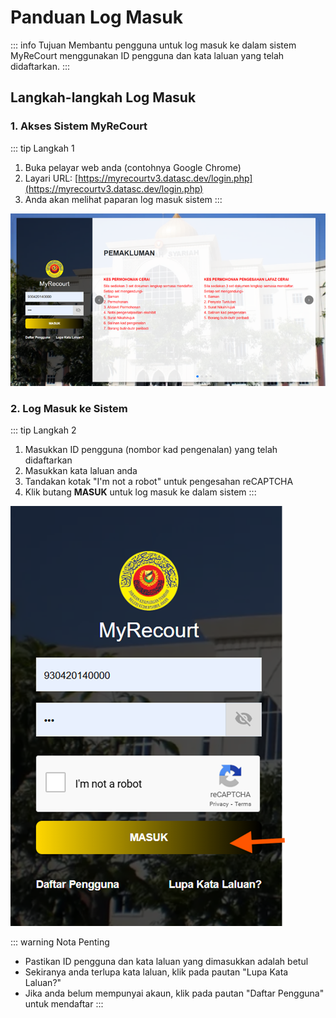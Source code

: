 # Panduan Log Masuk

::: info Tujuan
Membantu pengguna untuk log masuk ke dalam sistem MyReCourt menggunakan ID pengguna dan kata laluan yang telah didaftarkan.
:::

## Langkah-langkah Log Masuk

### 1. Akses Sistem MyReCourt

::: tip Langkah 1
1. Buka pelayar web anda (contohnya Google Chrome)
2. Layari URL: [https://myrecourtv3.datasc.dev/login.php](https://myrecourtv3.datasc.dev/login.php)
3. Anda akan melihat paparan log masuk sistem
:::

![Paparan Log Masuk](./image/log-masuk/image1.png)

### 2. Log Masuk ke Sistem

::: tip Langkah 2
1. Masukkan ID pengguna (nombor kad pengenalan) yang telah didaftarkan
2. Masukkan kata laluan anda
3. Tandakan kotak "I'm not a robot" untuk pengesahan reCAPTCHA
4. Klik butang **MASUK** untuk log masuk ke dalam sistem
:::

![Log Masuk ke Sistem](./image/log-masuk/image2.png)

::: warning Nota Penting
- Pastikan ID pengguna dan kata laluan yang dimasukkan adalah betul
- Sekiranya anda terlupa kata laluan, klik pada pautan "Lupa Kata Laluan?"
- Jika anda belum mempunyai akaun, klik pada pautan "Daftar Pengguna" untuk mendaftar
::: 